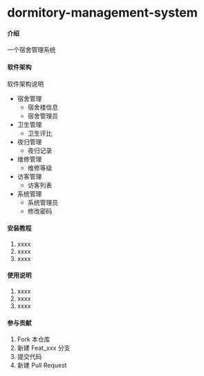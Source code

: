 # dormitory-management-system

#### 介绍
一个宿舍管理系统

#### 软件架构
软件架构说明
- 宿舍管理
  * 宿舍楼信息
  * 宿舍管理员
- 卫生管理
  * 卫生评比
- 夜归管理
  * 夜归记录
- 维修管理
  * 维修等级
- 访客管理
  * 访客列表
- 系统管理
  * 系统管理员
  * 修改密码


#### 安装教程

1.  xxxx
2.  xxxx
3.  xxxx

#### 使用说明

1.  xxxx
2.  xxxx
3.  xxxx

#### 参与贡献

1.  Fork 本仓库
2.  新建 Feat_xxx 分支
3.  提交代码
4.  新建 Pull Request
